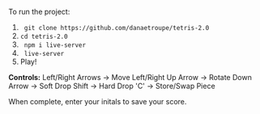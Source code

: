 To run the project:
1. ``` git clone https://github.com/danaetroupe/tetris-2.0```
2. ``` cd tetris-2.0 ```
3. ``` npm i live-server```
4. ``` live-server```
5. Play!

**Controls:**
Left/Right Arrows -> Move Left/Right
Up Arrow          -> Rotate
Down Arrow        -> Soft Drop 
Shift             -> Hard Drop
'C'               -> Store/Swap Piece

When complete, enter your initals to save your score. 
